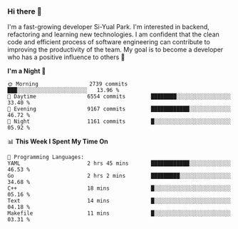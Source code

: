 ### Hi there 👋


I'm a fast-growing developer Si-Yual Park. I'm interested in backend, refactoring and learning new technologies. I am confident that the clean code and efficient process of software engineering can contribute to improving the productivity of the team. My goal is to become a developer who has a positive influence to others 🔭

<!--START_SECTION:waka-->
**I'm a Night 🦉** 

```text
🌞 Morning                2739 commits        ███░░░░░░░░░░░░░░░░░░░░░░   13.96 % 
🌆 Daytime                6554 commits        ████████░░░░░░░░░░░░░░░░░   33.40 % 
🌃 Evening                9167 commits        ████████████░░░░░░░░░░░░░   46.72 % 
🌙 Night                  1161 commits        █░░░░░░░░░░░░░░░░░░░░░░░░   05.92 % 
```


📊 **This Week I Spent My Time On** 

```text
💬 Programming Languages: 
YAML                     2 hrs 45 mins       ████████████░░░░░░░░░░░░░   46.53 % 
Go                       2 hrs 2 mins        █████████░░░░░░░░░░░░░░░░   34.68 % 
C++                      18 mins             █░░░░░░░░░░░░░░░░░░░░░░░░   05.16 % 
Text                     14 mins             █░░░░░░░░░░░░░░░░░░░░░░░░   04.18 % 
Makefile                 11 mins             █░░░░░░░░░░░░░░░░░░░░░░░░   03.31 % 
```


<!--END_SECTION:waka-->
